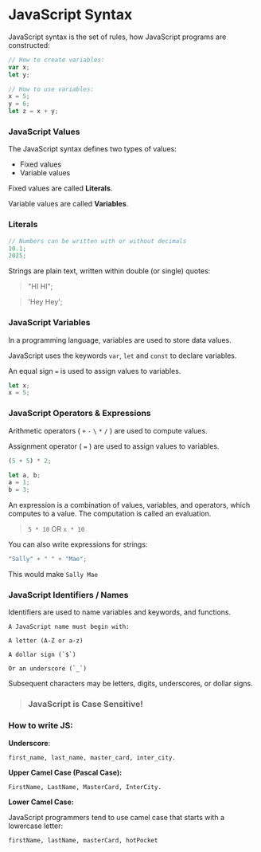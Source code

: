 # JavaScript Syntax

JavaScript syntax is the set of rules, how JavaScript programs are constructed:

```js
// How to create variables:
var x;
let y;

// How to use variables:
x = 5;
y = 6;
let z = x + y;
```

### JavaScript Values

The JavaScript syntax defines two types of values:

- Fixed values
- Variable values

Fixed values are called **Literals**.

Variable values are called **Variables**.

### Literals

```js
// Numbers can be written with or without decimals
10.1;
2025;
```

Strings are plain text, written within double (or single) quotes:

> "HI HI";

> 'Hey Hey';

### JavaScript Variables

In a programming language, variables are used to store data values.

JavaScript uses the keywords `var`, `let` and `const` to declare variables.

An equal sign `=` is used to assign values to variables.

```js
let x;
x = 5;
```

### JavaScript Operators & Expressions

Arithmetic operators ( `+` `-` `\` `*` `/` ) are used to compute values.

Assignment operator ( `=` ) are used to assign values to variables.

```js
(5 + 5) * 2;

let a, b;
a = 1;
b = 3;
```

An expression is a combination of values, variables, and operators, which computes to a value.
The computation is called an evaluation.

> `5 * 10` OR `x * 10`

You can also write expressions for strings:

```js
"Sally" + " " + "Mae";
```

This would make
`Sally Mae`

### JavaScript Identifiers / Names

Identifiers are used to name variables and keywords, and functions.

    A JavaScript name must begin with:

    A letter (A-Z or a-z)

    A dollar sign (`$`)

    Or an underscore (`_`)

Subsequent characters may be letters, digits, underscores, or dollar signs.

> ### JavaScript is Case Sensitive!

### How to write JS:

**Underscore**:

    first_name, last_name, master_card, inter_city.

**Upper Camel Case (Pascal Case):**

    FirstName, LastName, MasterCard, InterCity.

**Lower Camel Case:**

JavaScript programmers tend to use camel case that starts with a lowercase letter:

    firstName, lastName, masterCard, hotPocket
